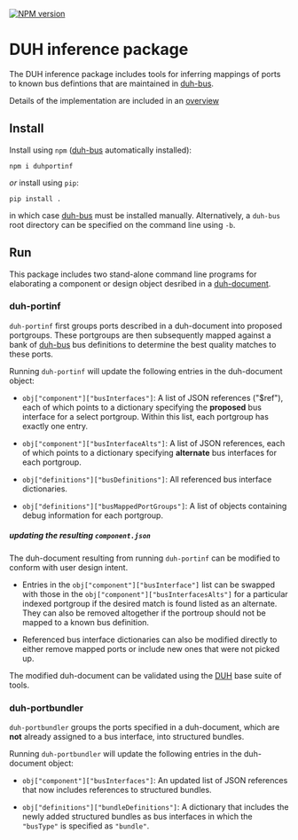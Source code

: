 [![NPM version](https://img.shields.io/npm/v/duhportinf.svg)](https://www.npmjs.org/package/duhportinf)

# DUH inference package

The DUH inference package includes tools for inferring mappings of ports to
known bus defintions that are maintained in [duh-bus][db].  

Details of the implementation are included in an [overview](overview.md)

## Install

Install using `npm` ([duh-bus][db] automatically installed):

```console
npm i duhportinf
```

*or* install using `pip`:

```console
pip install .
```

in which case [duh-bus][db] must be installed manually.
Alternatively, a `duh-bus` root directory can be specified on the command
line using `-b`.

## Run

This package includes two stand-alone command line programs for
elaborating a component or design object desribed in a
[duh-document][ddoc].

### duh-portinf

`duh-portinf` first groups ports described in a duh-document into proposed
portgroups.  These portgroups are then subsequently mapped against a bank
of [duh-bus][db] bus definitions to determine the best quality matches to these
ports.

Running `duh-portinf` will update the following entries in the
duh-document object:

* `obj["component"]["busInterfaces"]`: A list of JSON references ("$ref"),
  each of which points to a dictionary specifying the **proposed** bus
  interface for a select portgroup.  Within this list, each portgroup has
  exactly one entry.

* `obj["component"]["busInterfaceAlts"]`: A list of JSON references, each
  of which points to a dictionary specifying **alternate** bus interfaces
  for each portgroup.  

* `obj["definitions"]["busDefinitions"]`: All referenced bus interface
  dictionaries.

* `obj["definitions"]["busMappedPortGroups"]`: A list of objects
  containing debug information for each portgroup.

##### updating the resulting `component.json`

The duh-document resulting from running `duh-portinf` can be modified to
conform with user design intent.

* Entries in the `obj["component"]["busInterface"]` list can be
  swapped with those in the `obj["component"]["busInterfacesAlts"]` for a
  particular indexed portgroup if the desired match is found listed as an
  alternate.  They can also be removed altogether if the portroup should
  not be mapped to a known bus definition.

* Referenced bus interface dictionaries can also be modified directly to
  either remove mapped ports or include new ones that were not picked up.

The modified duh-document can be validated using the
[DUH](https://github.com/sifive/duh) base suite of tools.

### duh-portbundler

`duh-portbundler` groups the ports specified in a duh-document, which are
**not** already assigned to a bus interface, into structured bundles.  

Running `duh-portbundler` will update the following entries in the
duh-document object:

* `obj["component"]["busInterfaces"]`: An updated list of JSON references
  that now includes references to structured bundles.

* `obj["definitions"]["bundleDefinitions"]`: A dictionary that includes
  the newly added structured bundles as bus interfaces in which the
  `"busType"` is specified as `"bundle"`.

[db]: https://github.com/sifive/duh-bus
[ddoc]: https://github.com/sifive/duh/tree/master/doc
